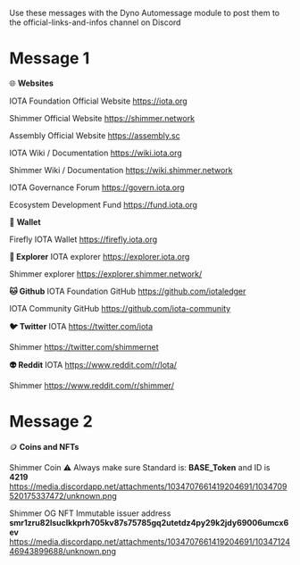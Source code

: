 Use these messages with the Dyno Automessage module to post them to the official-links-and-infos channel on Discord

# Message 1

🌐 **Websites**

IOTA Foundation Official Website
https://iota.org

Shimmer Official Website
https://shimmer.network

Assembly Official Website
https://assembly.sc

IOTA Wiki / Documentation
https://wiki.iota.org

Shimmer Wiki / Documentation
https://wiki.shimmer.network

IOTA Governance Forum 
https://govern.iota.org

Ecosystem Development Fund
https://fund.iota.org

👛 **Wallet**

Firefly IOTA Wallet
https://firefly.iota.org

**🔎 Explorer**
IOTA explorer
https://explorer.iota.org

Shimmer explorer
https://explorer.shimmer.network/

**🐱 Github**
IOTA Foundation GitHub
https://github.com/iotaledger

IOTA Community GitHub
https://github.com/iota-community

**🐦 Twitter**
IOTA
https://twitter.com/iota

Shimmer
https://twitter.com/shimmernet

**👽 Reddit**
IOTA
https://www.reddit.com/r/Iota/

Shimmer
https://www.reddit.com/r/shimmer/

# Message 2
🪙 **Coins and NFTs**

Shimmer Coin
⚠️ Always make sure Standard is: **BASE_Token** and ID is **4219**
https://media.discordapp.net/attachments/1034707661419204691/1034709520175337472/unknown.png

Shimmer OG NFT
Immutable issuer address
**smr1zru82lsuclkkprh705kv87s75785gq2utetdz4py29k2jdy69006umcx6ev**
https://media.discordapp.net/attachments/1034707661419204691/1034712446943899688/unknown.png
